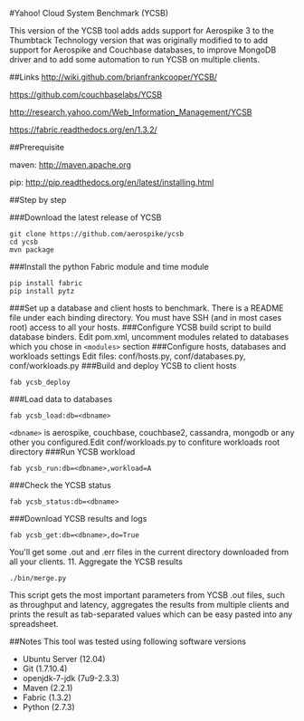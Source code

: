 #Yahoo! Cloud System Benchmark (YCSB)

This version of the YCSB tool adds adds support for Aerospike 3 to the Thumbtack Technology version that was originally modified to to add support for Aerospike and Couchbase databases, to improve MongoDB driver and to add some automation to run YCSB on multiple clients.


##Links
http://wiki.github.com/brianfrankcooper/YCSB/

https://github.com/couchbaselabs/YCSB

http://research.yahoo.com/Web_Information_Management/YCSB

https://fabric.readthedocs.org/en/1.3.2/


##Prerequisite

maven: http://maven.apache.org

pip: http://pip.readthedocs.org/en/latest/installing.html

##Step by step

###Download the latest release of YCSB
```
git clone https://github.com/aerospike/ycsb
cd ycsb    
mvn package
```
###Install the python Fabric module and time module
```
pip install fabric
pip install pytz
```
###Set up a database and client hosts to benchmark. 
There is a README file under each binding directory. You must have SSH (and in most cases root) access to all your hosts.
###Configure YCSB build script to build database binders.
Edit pom.xml, uncomment modules related to databases which you chose in `<modules>` section
###Configure hosts, databases and workloads settings
Edit files: conf/hosts.py, conf/databases.py, conf/workloads.py
###Build and deploy YCSB to client hosts
```
fab ycsb_deploy
```
###Load data to databases
```
fab ycsb_load:db=<dbname>
```
`<dbname>` is aerospike, couchbase, couchbase2, cassandra, mongodb or any other you configured.Edit conf/workloads.py to confiture workloads root directory
###Run YCSB workload
```
fab ycsb_run:db=<dbname>,workload=A
```
###Check the YCSB status
```
fab ycsb_status:db=<dbname>
```
###Download YCSB results and logs
```
fab ycsb_get:db=<dbname>,do=True
```    
You'll get some .out and .err files in the current directory downloaded from all your clients.
11. Aggregate the YCSB results
```
./bin/merge.py
```    
This script gets the most important parameters from YCSB .out files, such as throughput and latency, aggregates the results from multiple clients and prints the result as tab-separated values which can be easy pasted into any spreadsheet.

##Notes
This tool was tested using following software versions
* Ubuntu Server (12.04)
* Git (1.7.10.4)
* openjdk-7-jdk (7u9-2.3.3)
* Maven (2.2.1)
* Fabric (1.3.2)
* Python (2.7.3)
